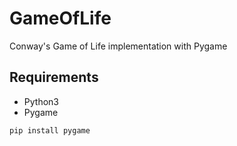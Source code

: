 # GameOfLife
Conway's Game of Life implementation with Pygame

## Requirements
- Python3
- Pygame
```
pip install pygame
```
